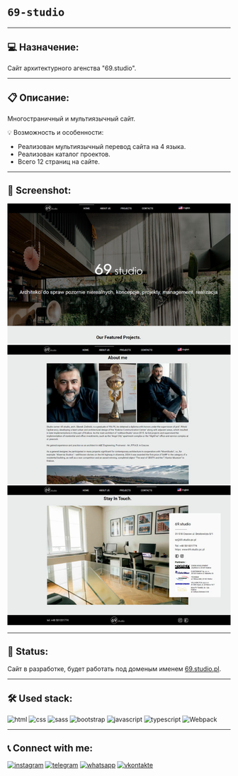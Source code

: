 # `69-studio`
---

## 💻 Назначение:
Сайт архитектурного агенства "69.studio".

---
## 📋 Описание:

Многостраничный и мультиязычный сайт.

💡 Возможность и особенности:

- Реализован мультиязычный перевод сайта на 4 языка.
- Реализован каталог проектов.
- Всего 12 страниц на сайте.

---
## 📸 Screenshot:
<div align="center" >
  <img src="https://github.com/Kebikov/kebikov/blob/main/assets/69.studio/img/1.jpg" alt="Описание изображения" width="700" >
  <img src="https://github.com/Kebikov/kebikov/blob/main/assets/69.studio/img/2.jpg" alt="Описание изображения" width="700" >
  <img src="https://github.com/Kebikov/kebikov/blob/main/assets/69.studio/img/3.jpg" alt="Описание изображения" width="700" >
</div>

---
## 📌 Status:
Сайт в разработке, будет работать под доменым именем [69.studio.pl](https://69.studio.pl/).

---
## 🛠 Used stack:
![html](https://img.shields.io/badge/html-%23E5522C?style=for-the-badge&logo=html5&logoColor=%23fff)
![css](https://img.shields.io/badge/css3-%232D53E5?style=for-the-badge&logo=css3&logoColor=%23fff)
![sass](https://img.shields.io/badge/sass-%23CD689B?style=for-the-badge&logo=sass&logoColor=%23fff)
![bootstrap](https://img.shields.io/badge/bootstrap-%237C19F9?style=for-the-badge&logo=bootstrap&logoColor=%23fff)
![javascript](https://img.shields.io/badge/javascript-%23F7E025?style=for-the-badge&logo=javascript&logoColor=%23fff)
![typescript](https://img.shields.io/badge/typescript-%23087ECE?style=for-the-badge&logo=typescript&logoColor=%23fff)
![Webpack](https://img.shields.io/badge/Webpack-%238DD6F9?style=for-the-badge&logo=Webpack&logoColor=%23fff)

---
## 📞 Connect with me:
[![instagram](https://img.shields.io/badge/instagram-%23e621d6?style=for-the-badge&logo=instagram&logoColor=%23fff)](https://www.instagram.com/kebikov/)
[![telegram](https://img.shields.io/badge/telegram-%2338ACE2?style=for-the-badge&logo=telegram&logoColor=%23fff)](https://t.me/+375296949843)
[![whatsapp](https://img.shields.io/badge/whatsapp-%2349C859?style=for-the-badge&logo=whatsapp&logoColor=%23fff)](https://call.whatsapp.com/voice/JaIvChKLf5aMvVF51pPuIU)
[![vkontakte](https://img.shields.io/badge/vkontakte-%230077FF?style=for-the-badge&logo=vk&logoColor=%23fff)](https://vk.com/id58859701/)
